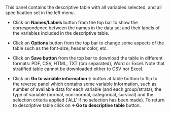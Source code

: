 This panel contains the descriptive table with all variables selected, and all specification set in the left menu.

- Click on **Names/Labels** button from the top bar to show the correspondence between the names in the data set and their labels of the variables included in the descriptive table.

- Click on **Options** button from the top bar to change some aspects of the table such as the font-size, header color, etc.

- Click on **Save button** from the top bar to download the table in different formats: PDF, CSV, HTML, TXT (tab separated), Word or Excel. Note that stratified table cannot be downloaded either to CSV nor Excel.

- Click on **Go to variable information->** button at table bottom to flip to the reverse panel which contains some variable information, such as number of available data for each variable (and each group/strata), the type of variable (normal, non-normal, categorical, survival) and the selection criteria applied ('ALL' if no selection has been made). To return to descriptive table click on **<-Go to descriptive table** button.
